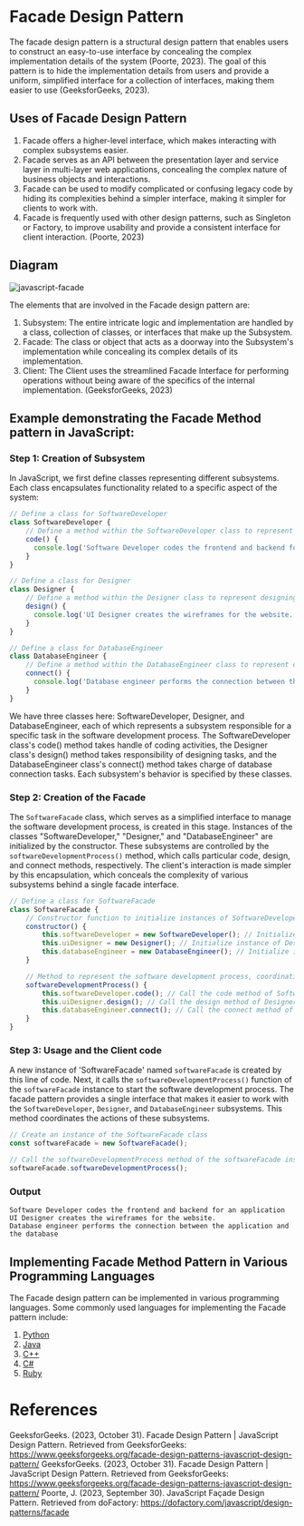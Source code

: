 # Facade Design Pattern
The facade design pattern is a structural design pattern that enables users to construct an easy-to-use interface by concealing the complex implementation details of the system (Poorte, 2023). The goal of this pattern is to hide the implementation details from users and provide a uniform, simplified interface for a collection of interfaces, making them easier to use (GeeksforGeeks, 2023).

## Uses of Facade Design Pattern
1. Facade offers a higher-level interface, which makes interacting with complex subsystems easier.
2. Facade serves as an API between the presentation layer and service layer in multi-layer web applications, concealing the complex nature of business objects and interactions.
3. Facade can be used to modify complicated or confusing legacy code by hiding its complexities behind a simpler interface, making it simpler for clients to work with.
4. Facade is frequently used with other design patterns, such as Singleton or Factory, to improve usability and provide a consistent interface for client interaction.
(Poorte, 2023)

## Diagram
![javascript-facade](https://github.com/nazrinzuwair/pattern-library/assets/144160072/757bff23-d434-4189-8006-db5b1415989e)

The elements that are involved in the Facade design pattern are:
1. Subsystem: The entire intricate logic and implementation are handled by a class, collection of classes, or interfaces that make up the Subsystem.
2. Facade: The class or object that acts as a doorway into the Subsystem's implementation while concealing its complex details of its implementation.
3. Client: The Client uses the streamlined Facade Interface for performing operations without being aware of the specifics of the internal implementation.
(GeeksforGeeks, 2023)

## Example demonstrating the Facade Method pattern in JavaScript:

### Step 1: Creation of Subsystem

In JavaScript, we first define classes representing different subsystems. Each class encapsulates functionality related to a specific aspect of the system:

``` javascript
// Define a class for SoftwareDeveloper
class SoftwareDeveloper {
    // Define a method within the SoftwareDeveloper class to represent coding
    code() {
      console.log('Software Developer codes the frontend and backend for an application');
    }
}

// Define a class for Designer
class Designer {
    // Define a method within the Designer class to represent designing
    design() {
      console.log('UI Designer creates the wireframes for the website.');
    }
}

// Define a class for DatabaseEngineer
class DatabaseEngineer {
    // Define a method within the DatabaseEngineer class to represent connecting
    connect() {
      console.log('Database engineer performs the connection between the application and the database.');
    }
}
```

We have three classes here: SoftwareDeveloper, Designer, and DatabaseEngineer, each of which represents a subsystem responsible for a specific task in the software development process. The SoftwareDeveloper class's code() method takes handle of coding activities, the Designer class's design() method takes responsibility of designing tasks, and the DatabaseEngineer class's connect() method takes charge of database connection tasks. Each subsystem's behavior is specified by these classes.

### Step 2: Creation of the Facade

The `SoftwareFacade` class, which serves as a simplified interface to manage the software development process, is created in this stage. Instances of the classes "SoftwareDeveloper," "Designer," and "DatabaseEngineer" are initialized by the constructor. These subsystems are controlled by the `softwareDevelopmentProcess()` method, which calls particular code, design, and connect methods, respectively. The client's interaction is made simpler by this encapsulation, which conceals the complexity of various subsystems behind a single facade interface.

``` javascript
// Define a class for SoftwareFacade
class SoftwareFacade {
    // Constructor function to initialize instances of SoftwareDeveloper, Designer, and DatabaseEngineer classes
    constructor() {
        this.softwareDeveloper = new SoftwareDeveloper(); // Initialize instance of SoftwareDeveloper class
        this.uiDesigner = new Designer(); // Initialize instance of Designer class
        this.databaseEngineer = new DatabaseEngineer(); // Initialize instance of DatabaseEngineer class
    }

    // Method to represent the software development process, coordinating actions of SoftwareDeveloper, Designer, and DatabaseEngineer
    softwareDevelopmentProcess() {
        this.softwareDeveloper.code(); // Call the code method of SoftwareDeveloper
        this.uiDesigner.design(); // Call the design method of Designer
        this.databaseEngineer.connect(); // Call the connect method of DatabaseEngineer
    }
}
```

### Step 3: Usage and the Client code

A new instance of 'SoftwareFacade' named `softwareFacade` is created by this line of code. Next, it calls the `softwareDevelopmentProcess()` function of the `softwareFacade` instance to start the software development process. The facade pattern provides a single interface that makes it easier to work with the `SoftwareDeveloper`, `Designer`, and `DatabaseEngineer` subsystems. This method coordinates the actions of these subsystems.

```Javascript
// Create an instance of the SoftwareFacade class
const softwareFacade = new SoftwareFacade();

// Call the softwareDevelopmentProcess method of the softwareFacade instance, initiating the software development process
softwareFacade.softwareDevelopmentProcess();

```

### Output

```
Software Developer codes the frontend and backend for an application
UI Designer creates the wireframes for the website.
Database engineer performs the connection between the application and the database
```

## Implementing Facade Method Pattern in Various Programming Languages

The Facade design pattern can be implemented in various programming languages. Some commonly used languages for implementing the Facade pattern include:

1. [Python](https://www.geeksforgeeks.org/facade-method-python-design-patterns/)
2. [Java](https://www.tutorialspoint.com/design_pattern/facade_pattern.htm)
3. [C++](https://refactoring.guru/design-patterns/facade/cpp/example#:~:text=Facade%20in%20C%2B%2B,unwanted%20dependencies%20to%20one%20place.)
4. [C#](https://www.dofactory.com/net/facade-design-pattern)
5. [Ruby](https://blog.appsignal.com/2020/03/18/facade-pattern-in-rails-for-performance-and-maintainability.html)

# References

GeeksforGeeks. (2023, October 31). Facade Design Pattern | JavaScript Design Pattern. Retrieved from GeeksforGeeks: https://www.geeksforgeeks.org/facade-design-patterns-javascript-design-pattern/
GeeksforGeeks. (2023, October 31). Facade Design Pattern | JavaScript Design Pattern. Retrieved from GeeksforGeeks: https://www.geeksforgeeks.org/facade-design-patterns-javascript-design-pattern/
Poorte, J. (2023, September 30). JavaScript Façade Design Pattern. Retrieved from doFactory: https://dofactory.com/javascript/design-patterns/facade

